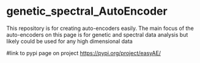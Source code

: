 # genetic_spectral_AutoEncoder
This repository is for creating auto-encoders easily. The main focus of the auto-encoders on this page is for genetic and spectral data analysis but likely could be used for any high dimensional data

#link to pypi page on project
https://pypi.org/project/easyAE/

